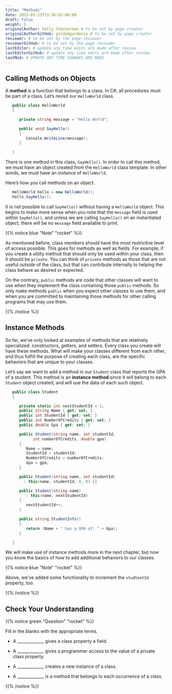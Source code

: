 ```yaml
---
title: "Methods"
date: 2023-01-23T13:36:52-06:00
draft: false
weight: 5
originalAuthor: Sally Steuterman # to be set by page creator
originalAuthorGitHub: gildedgardenia # to be set by page creator
reviewer: # to be set by the page reviewer
reviewerGitHub: # to be set by the page reviewer
lastEditor: # update any time edits are made after review
lastEditorGitHub: # update any time edits are made after review
lastMod: # UPDATE ANY TIME CHANGES ARE MADE
---
```


## Calling Methods on Objects

A **method** is a function that belongs to a class. In C#, all procedures
must be part of a class. Let’s revisit our `HelloWorld` class.

```csharp {linenos=table}
   public class HelloWorld 
   {

      private string message = "Hello World";

      public void SayHello() 
      {
         Console.WriteLine(message);
      }

   }
```

There is one method in this class, `SayHello()`. In order to call this
method, we must have an object created from the `HelloWorld` class
template. In other words, we must have an instance of `HelloWorld`.

Here’s how you call methods on an object.

```csharp
   HelloWorld hello = new HelloWorld();
   hello.SayHello();
```

It is not possible to call `SayHello()` without having a `HelloWorld`
object. This begins to make more sense when you note that the
`message` field is used within `SayHello()`, and unless we are calling
`SayHello()` on an instantiated object, there will be no `message`
field available to print.

{{% notice blue "Note" "rocket" %}}

   As mentioned before, class members should have the most restrictive
   level of access possible. This goes for methods as well as fields. For
   example, if you create a utility method that should only be used within
   your class, then it should be `private`. You can think of `private`
   methods as those that are not useful *outside* of the class, but that
   can contribute internally to helping the class behave as desired or
   expected.

   On the contrary, `public` methods are code that other classes will
   want to use when they implement the class containing those `public`
   methods. So only make methods `public` when you expect other classes
   to use them, and when you are committed to maintaining those methods for
   other calling programs that may use them.

{{% /notice %}}

## Instance Methods

So far, we’ve only looked at examples of methods that are relatively
specialized: constructors, getters, and setters. Every class you create
will have these methods. What will make your classes different from each
other, and thus fulfill the purpose of creating each class, are the
specific behaviors that are unique to your classes.

Let’s say we want to add a method in our `Student` class that reports the GPA
of a student. This method is an **instance method** since it will belong to
each `Student` object created, and will use the data of each such object.

```csharp {linenos=table}
   public class Student 
   {

      private static int nextStudentId = 1;
      public string Name { get; set; }
      public int StudentId { get; set; }
      public int NumberOfCredits { get; set; }
      public double Gpa { get; set; }

      public Student(string name, int studentId,
            int numberOfCredits, double gpa)
      {
         Name = name;
         StudentId = studentId;
         NumberOfCredits = numberOfCredits;
         Gpa = gpa;
      }

      public Student(string name, int studentId)
        : this(name, studentId, 0, 0) {}

      public Student(string name) 
         : this(name, nextStudentId)
      {
         nextStudentId++;
      }

      public string StudentInfo() 
      {
         return (Name + " has a GPA of: " + Gpa);
      }

   }
```

We will make use of instance methods more in the next chapter, but now you know the basics of
how to add additional behaviors to our classes.

{{% notice blue "Note" "rocket" %}}

   Above, we've added some functionality to increment the ``studtentId`` property, too.

{{% /notice %}}

## Check Your Understanding

{{% notice green "Question" "rocket" %}}

   Fill in the blanks with the appropriate terms.

   - A _____________ gives a class property a field.

   - A _____________ gives a programmer access to the value of a private class property.

   - A _____________ creates a new instance of a class.

   - A _____________ is a method that belongs to each occurrence of a class.

{{% /notice %}}

<!-- setter, getter, constructor, instance method -->
